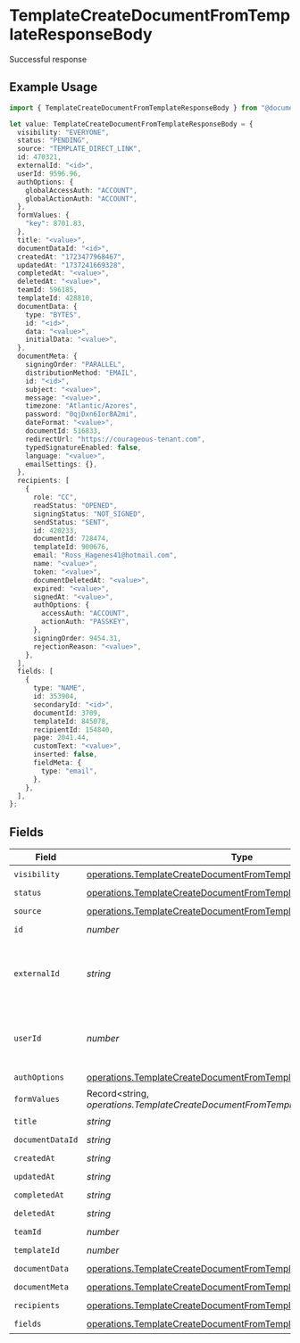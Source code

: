 # TemplateCreateDocumentFromTemplateResponseBody

Successful response

## Example Usage

```typescript
import { TemplateCreateDocumentFromTemplateResponseBody } from "@documenso/sdk-typescript/models/operations";

let value: TemplateCreateDocumentFromTemplateResponseBody = {
  visibility: "EVERYONE",
  status: "PENDING",
  source: "TEMPLATE_DIRECT_LINK",
  id: 470321,
  externalId: "<id>",
  userId: 9596.96,
  authOptions: {
    globalAccessAuth: "ACCOUNT",
    globalActionAuth: "ACCOUNT",
  },
  formValues: {
    "key": 8701.83,
  },
  title: "<value>",
  documentDataId: "<id>",
  createdAt: "1723477968467",
  updatedAt: "1737241669328",
  completedAt: "<value>",
  deletedAt: "<value>",
  teamId: 596185,
  templateId: 428810,
  documentData: {
    type: "BYTES",
    id: "<id>",
    data: "<value>",
    initialData: "<value>",
  },
  documentMeta: {
    signingOrder: "PARALLEL",
    distributionMethod: "EMAIL",
    id: "<id>",
    subject: "<value>",
    message: "<value>",
    timezone: "Atlantic/Azores",
    password: "0qjDxn6Ior8A2mi",
    dateFormat: "<value>",
    documentId: 516833,
    redirectUrl: "https://courageous-tenant.com",
    typedSignatureEnabled: false,
    language: "<value>",
    emailSettings: {},
  },
  recipients: [
    {
      role: "CC",
      readStatus: "OPENED",
      signingStatus: "NOT_SIGNED",
      sendStatus: "SENT",
      id: 420233,
      documentId: 728474,
      templateId: 900676,
      email: "Ross_Hagenes41@hotmail.com",
      name: "<value>",
      token: "<value>",
      documentDeletedAt: "<value>",
      expired: "<value>",
      signedAt: "<value>",
      authOptions: {
        accessAuth: "ACCOUNT",
        actionAuth: "PASSKEY",
      },
      signingOrder: 9454.31,
      rejectionReason: "<value>",
    },
  ],
  fields: [
    {
      type: "NAME",
      id: 353904,
      secondaryId: "<id>",
      documentId: 3709,
      templateId: 845078,
      recipientId: 154840,
      page: 2041.44,
      customText: "<value>",
      inserted: false,
      fieldMeta: {
        type: "email",
      },
    },
  ],
};
```

## Fields

| Field                                                                                                                                                  | Type                                                                                                                                                   | Required                                                                                                                                               | Description                                                                                                                                            |
| ------------------------------------------------------------------------------------------------------------------------------------------------------ | ------------------------------------------------------------------------------------------------------------------------------------------------------ | ------------------------------------------------------------------------------------------------------------------------------------------------------ | ------------------------------------------------------------------------------------------------------------------------------------------------------ |
| `visibility`                                                                                                                                           | [operations.TemplateCreateDocumentFromTemplateVisibility](../../models/operations/templatecreatedocumentfromtemplatevisibility.md)                     | :heavy_check_mark:                                                                                                                                     | N/A                                                                                                                                                    |
| `status`                                                                                                                                               | [operations.TemplateCreateDocumentFromTemplateStatus](../../models/operations/templatecreatedocumentfromtemplatestatus.md)                             | :heavy_check_mark:                                                                                                                                     | N/A                                                                                                                                                    |
| `source`                                                                                                                                               | [operations.TemplateCreateDocumentFromTemplateSource](../../models/operations/templatecreatedocumentfromtemplatesource.md)                             | :heavy_check_mark:                                                                                                                                     | N/A                                                                                                                                                    |
| `id`                                                                                                                                                   | *number*                                                                                                                                               | :heavy_check_mark:                                                                                                                                     | N/A                                                                                                                                                    |
| `externalId`                                                                                                                                           | *string*                                                                                                                                               | :heavy_check_mark:                                                                                                                                     | A custom external ID you can use to identify the document.                                                                                             |
| `userId`                                                                                                                                               | *number*                                                                                                                                               | :heavy_check_mark:                                                                                                                                     | The ID of the user that created this document.                                                                                                         |
| `authOptions`                                                                                                                                          | [operations.TemplateCreateDocumentFromTemplateAuthOptions](../../models/operations/templatecreatedocumentfromtemplateauthoptions.md)                   | :heavy_check_mark:                                                                                                                                     | N/A                                                                                                                                                    |
| `formValues`                                                                                                                                           | Record<string, *operations.TemplateCreateDocumentFromTemplateFormValues*>                                                                              | :heavy_check_mark:                                                                                                                                     | N/A                                                                                                                                                    |
| `title`                                                                                                                                                | *string*                                                                                                                                               | :heavy_check_mark:                                                                                                                                     | N/A                                                                                                                                                    |
| `documentDataId`                                                                                                                                       | *string*                                                                                                                                               | :heavy_check_mark:                                                                                                                                     | N/A                                                                                                                                                    |
| `createdAt`                                                                                                                                            | *string*                                                                                                                                               | :heavy_check_mark:                                                                                                                                     | N/A                                                                                                                                                    |
| `updatedAt`                                                                                                                                            | *string*                                                                                                                                               | :heavy_check_mark:                                                                                                                                     | N/A                                                                                                                                                    |
| `completedAt`                                                                                                                                          | *string*                                                                                                                                               | :heavy_check_mark:                                                                                                                                     | N/A                                                                                                                                                    |
| `deletedAt`                                                                                                                                            | *string*                                                                                                                                               | :heavy_check_mark:                                                                                                                                     | N/A                                                                                                                                                    |
| `teamId`                                                                                                                                               | *number*                                                                                                                                               | :heavy_check_mark:                                                                                                                                     | N/A                                                                                                                                                    |
| `templateId`                                                                                                                                           | *number*                                                                                                                                               | :heavy_check_mark:                                                                                                                                     | N/A                                                                                                                                                    |
| `documentData`                                                                                                                                         | [operations.TemplateCreateDocumentFromTemplateDocumentData](../../models/operations/templatecreatedocumentfromtemplatedocumentdata.md)                 | :heavy_check_mark:                                                                                                                                     | N/A                                                                                                                                                    |
| `documentMeta`                                                                                                                                         | [operations.TemplateCreateDocumentFromTemplateDocumentMeta](../../models/operations/templatecreatedocumentfromtemplatedocumentmeta.md)                 | :heavy_check_mark:                                                                                                                                     | N/A                                                                                                                                                    |
| `recipients`                                                                                                                                           | [operations.TemplateCreateDocumentFromTemplateTemplatesRecipients](../../models/operations/templatecreatedocumentfromtemplatetemplatesrecipients.md)[] | :heavy_check_mark:                                                                                                                                     | N/A                                                                                                                                                    |
| `fields`                                                                                                                                               | [operations.TemplateCreateDocumentFromTemplateFields](../../models/operations/templatecreatedocumentfromtemplatefields.md)[]                           | :heavy_check_mark:                                                                                                                                     | N/A                                                                                                                                                    |